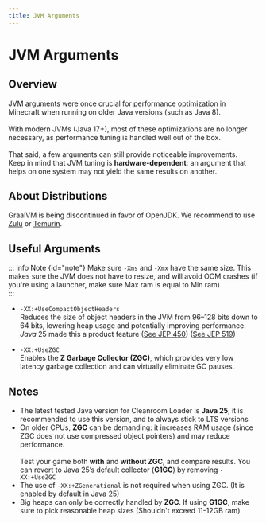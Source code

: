 ```yaml
---
title: JVM Arguments
---
```


# JVM Arguments

## Overview

JVM arguments were once crucial for performance optimization in Minecraft when running on older Java versions (such as Java 8).<br/>  
With modern JVMs (Java 17+), most of these optimizations are no longer necessary, as performance tuning is handled well out of the box.<br/>  
That said, a few arguments can still provide noticeable improvements.<br/>
Keep in mind that JVM tuning is **hardware-dependent**: an argument that helps on one system may not yield the same results on another.<br/>

## About Distributions

GraalVM is being discontinued in favor of OpenJDK. We recommend to use [Zulu](https://www.azul.com/downloads/) or [Temurin](https://adoptium.net/temurin/releases?version=25&mode=filter&os=any&arch=any).<br/>

## Useful Arguments

::: info Note {id="note"}
Make sure `-Xms` and `-Xmx` have the same size. This makes sure the JVM does not have to resize, and will avoid OOM crashes (if you're using a launcher, make sure Max ram is equal to Min ram)<br/>
:::

- `-XX:+UseCompactObjectHeaders` <br/> Reduces the size of object headers in the JVM from 96–128 bits down to 64 bits, lowering heap usage and potentially improving performance. _Java_ 25 made this a product feature ([See JEP 450](https://openjdk.org/jeps/450)) ([See JEP 519](https://openjdk.org/jeps/519))<br/> 

- `-XX:+UseZGC` <br/> Enables the **Z Garbage Collector (ZGC)**, which provides very low latency garbage collection and can virtually eliminate GC pauses. <br/>

## Notes

- The latest tested Java version for Cleanroom Loader is **Java 25**, it is recommended to use this version, and to always stick to LTS versions<br/>
- On older CPUs, **ZGC** can be demanding: it increases RAM usage (since ZGC does not use compressed object pointers) and may reduce performance. <br/> <br/>  Test your game both **with** and **without ZGC**, and compare results. You can revert to Java 25’s default collector (**G1GC**) by removing `-XX:+UseZGC`<br/>
- The use of `-XX:+ZGenerational` is not required when using ZGC. (It is enabled by default in Java 25)<br/>
- Big heaps can only be correctly handled by **ZGC**. If using **G1GC**, make sure to pick reasonable heap sizes (Shouldn't exceed 11-12GB ram)<br/>